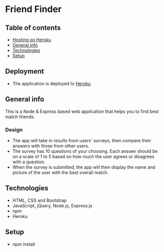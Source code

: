 # Friend Finder

## Table of contents
* [Hosting on Heroku](#Hosting-on-Heroku)
* [General info](#general-info)
* [Technologies](#technologies)
* [Setup](#setup)

## Deployment
* The application is deployed to [Heroku](https://guarded-reef-69111.herokuapp.com/)

## General info
This is a Node & Express based web application that helps you to find best match friends. 

### Design
* The app will take in results from users' surveys, then compare their answers with those from other users.
* The survey has 10 questions of your choosing. Each answer should be on a scale of 1 to 5 based on how much the user agrees or disagrees with a question.
* When the survey is submitted, the app will then display the name and picture of the user with the best overall match. 

## Technologies
* HTML, CSS and Bootstrap
* JavaScript, jQuery, Node.js, Express.js
* npm
* Heroku

## Setup
* npm install

